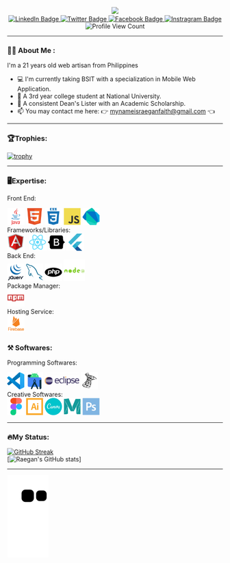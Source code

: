 <div id="header" align="center">
  <img src="https://media.giphy.com/media/dMLmQfCO7lCA2gX3tw/giphy.gif"  width="200"/>
</div> 

<div id="badges" align="center">
  <a href="https://www.linkedin.com/in/raegan-faith-paguirigan-579828220/">
    <img src="https://img.shields.io/badge/LinkedIn-blue?style=for-the-badge&logo=linkedin&logoColor=white" alt="LinkedIn Badge"/>
  </a>
  <a href="https://twitter.com/Rafaegan">
    <img src="https://img.shields.io/badge/Twitter-blue?style=for-the-badge&logo=twitter&logoColor=white" alt="Twitter Badge"/>
  </a>
  <a href="https://www.facebook.com/raeganfaith.paguirigan">
    <img src="https://img.shields.io/badge/Facebook-blue?style=for-the-badge&logo=facebook&logoColor=white" alt="Facebook Badge"/>
  </a>
  <a href="https://www.instagram.com/rafaegan_/">
    <img src="https://img.shields.io/badge/Instagram-violet?style=for-the-badge&logo=instagram&logoColor=white" alt="Instragram Badge"/>
  </a>
</div>

<div id="counter" align="center">
  <img src="https://komarev.com/ghpvc/?username=raeganfaith&style=flat-square&color=blue" alt="Profile View Count"/>
</div>

---
### :woman_technologist: About Me :
I'm a 21 years old web artisan from Philippines
- 💻 I'm currently taking BSIT with a specialization in Mobile Web Application.</li>
- 🌱 A 3rd year college student at National University.
- 🥇 A consistent Dean's Lister with an Academic Scholarship.
- 📫 You may contact me here: 👉 mynameisraeganfaith@gmail.com 👈

---
### 🏆Trophies:
[![trophy](https://github-profile-trophy.vercel.app/?username=raeganfaith&theme=dracula&title=Commits,PullRequest,Followers,Repositories)](https://github.com/ryo-ma/github-profile-trophy)

---
### 🖥️Expertise:
Front End:
<div>
  <code><img src="https://github.com/devicons/devicon/blob/master/icons/java/java-original-wordmark.svg" title="Java" alt="Java" width="40" height="40"/></code>
  <code><img src="https://github.com/devicons/devicon/blob/master/icons/html5/html5-original.svg" title="HTML5" alt="HTML" width="40" height="40"/></code>
  <code><img src="https://github.com/devicons/devicon/blob/master/icons/css3/css3-plain-wordmark.svg"  title="CSS3" alt="CSS" width="40" height="40"/></code>
  <code><img src="https://github.com/devicons/devicon/blob/master/icons/javascript/javascript-original.svg" title="JavaScript" alt="JavaScript" width="40" height="40"/></code>
  <code><img src="https://github.com/devicons/devicon/blob/master/icons/dart/dart-original.svg" title="Dart" alt="Dart" width="40" height="40"/></code>
</div>
Frameworks/Libraries:
<div>
  <code><img src = "https://github.com/devicons/devicon/blob/master/icons/angularjs/angularjs-original.svg" title="AngularJS" alt="AngularJS" width="40" height="40"/> </code>
  <code><img src="https://github.com/devicons/devicon/blob/master/icons/react/react-original.svg" title="ReactJS" alt="ReactJS" width="40" height="40"/></code>
  <code><img src="https://github.com/devicons/devicon/blob/master/icons/bootstrap/bootstrap-plain.svg" title="Bootstrap" alt="Bootstrap" width="40" height="40"/></code>
  <code><img src="https://github.com/devicons/devicon/blob/master/icons/flutter/flutter-original.svg" title="Flutter" alt="Flutter" width="40" height="40"/></code>
</div>
Back End:
<div>
  <code><img src="https://github.com/devicons/devicon/blob/master/icons/jquery/jquery-original-wordmark.svg" title="JQuery" alt="JQuery" width="40" height="40"/></code>
  <code><img src="https://github.com/devicons/devicon/blob/master/icons/mysql/mysql-plain.svg" title="mysql" alt="mysql" width="40" height="40"/></code>
  <code><img src="https://github.com/devicons/devicon/blob/master/icons/php/php-plain.svg" title="PHP" alt="PHP" width="40" height="40"/></code>
  <code><img src="https://github.com/devicons/devicon/blob/master/icons/nodejs/nodejs-plain-wordmark.svg" title="NodeJS" alt="NodeJS" width="50" height="50"/></code> 
</div>
Package Manager:
<div>
  <code><img src="https://github.com/devicons/devicon/blob/master/icons/npm/npm-original-wordmark.svg" title="npm" alt="npm" width="40" height="40"/></code>
</div>  
Hosting Service:
<div>
  <code><img src="https://github.com/devicons/devicon/blob/master/icons/firebase/firebase-plain-wordmark.svg" title="Firebase" alt="Firebase" width="40" height="40"/></code>
</div>

### ⚒️ Softwares:    
Programming Softwares:
<div>
 <code><img src="https://github.com/devicons/devicon/blob/master/icons/vscode/vscode-original.svg" title="VS Code" alt="VS Code" width="40" height="40"/></code>
 <code><img src="https://github.com/devicons/devicon/blob/master/icons/androidstudio/androidstudio-original.svg" title="Android Studio" alt="Android Studio" width="40" height="40"/></code>
 <code><img src="https://github.com/raeganfaith/raeganfaith/blob/main/1_20hS5w0ENZraHIzP0y4lpA.png" title="Eclipse" alt="Eclipse" width="80" height="40"/></code>
 <code><img src="https://github.com/devicons/devicon/blob/master/icons/microsoftsqlserver/microsoftsqlserver-plain.svg" title="MS SQL Server Management" alt="MS SQL Server Management" width="40" height="40"/></code>
</div>
Creative Softwares:
<div>
  <code><img src="https://github.com/devicons/devicon/blob/master/icons/figma/figma-original.svg" title="Figma" alt="Figma" width="40" height="40"/></code>
  <code><img src="https://github.com/devicons/devicon/blob/master/icons/illustrator/illustrator-line.svg" title="Adobe Illustrator" alt="Adobe Illustrator" width="40" height="40"/></code>
  <code><img src="https://github.com/devicons/devicon/blob/master/icons/canva/canva-original.svg" title="Canva" alt="Canva" width="40" height="40"/></code>
  <code><img src="https://github.com/devicons/devicon/blob/master/icons/maya/maya-plain.svg" title="Maya" alt="Maya" width="40" height="40"/></code>
  <code><img src="https://github.com/devicons/devicon/blob/master/icons/photoshop/photoshop-plain.svg" title="Adobe Photoshop" alt="Adobe Photoshop" width="40" height="40"/></code>
</div>

---
### 🔥My Status:  
[![GitHub Streak](http://github-readme-streak-stats.herokuapp.com?user=raeganfaith&layout=compact&theme=dracula)](https://git.io/streak-stats) <br>
[![Raegan's GitHub stats](https://github-readme-stats.vercel.app/api/top-langs/username=raeganfaith&layout=compact&theme=dracula)]


---
![Snake animation](https://github.com/raeganfaith/raeganfaith/blob/output/github-contribution-grid-snake.svg)

